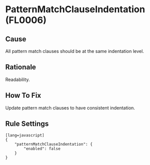 # PatternMatchClauseIndentation (FL0006)

## Cause

All pattern match clauses should be at the same indentation level.

## Rationale

Readability.

## How To Fix

Update pattern match clauses to have consistent indentation.

## Rule Settings

	[lang=javascript]
    {
        "patternMatchClauseIndentation": { 
            "enabled": false
        }
    }